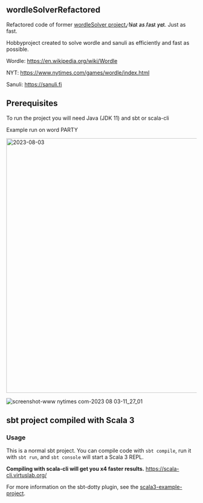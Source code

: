## wordleSolverRefactored

Refactored code of former [wordleSolver project.](https://github.com/kaipainenoskari/wordleSolver "Wordle solver") ̷N̷o̷t̷  a̷s̷  f̷a̷s̷t̷  y̷e̷t̷. Just as fast.

Hobbyproject created to solve wordle and sanuli as efficiently and fast as possible.

Wordle: https://en.wikipedia.org/wiki/Wordle

NYT: https://www.nytimes.com/games/wordle/index.html

Sanuli: https://sanuli.fi

## Prerequisites
To run the project you will need Java (JDK 11) and sbt or scala-cli

Example run on word PARTY

<img width="673" alt="2023-08-03" src="https://github.com/kaipainenoskari/wordleSolverRefactored/assets/99423769/6b3bab30-b685-4968-bc55-433f8fee3f2e">



![screenshot-www nytimes com-2023 08 03-11_27_01](https://github.com/kaipainenoskari/wordleSolverRefactored/assets/99423769/73bd7ede-b9df-44c9-908a-dc1c42a3e470)




## sbt project compiled with Scala 3

### Usage

This is a normal sbt project. You can compile code with `sbt compile`, run it with `sbt run`, and `sbt console` will start a Scala 3 REPL.

**Compiling with scala-cli will get you x4 faster results.**
https://scala-cli.virtuslab.org/

For more information on the sbt-dotty plugin, see the
[scala3-example-project](https://github.com/scala/scala3-example-project/blob/main/README.md).
